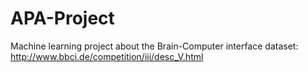# APA-Project
Machine learning project about the Brain-Computer interface dataset: http://www.bbci.de/competition/iii/desc_V.html
